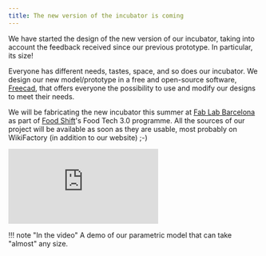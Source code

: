 ```yaml
---
title: The new version of the incubator is coming
---
```


We have started the design of the new version of our incubator, taking into account the feedback received since our previous prototype. In particular, its size!

Everyone has different needs, tastes, space, and so does our incubator. We design our new model/prototype in a free and open-source software, [Freecad](https://www.freecadweb.org/), that offers everyone the possibility to use and modify our designs to meet their needs.

We will be fabricating the new incubator this summer at [Fab Lab Barcelona](https://fablabbcn.org/) as part of [Food Shift](https://foodshift2030.eu/)'s Food Tech 3.0 programme. All the sources of our project will be available as soon as they are usable, most probably on WikiFactory (in addition to our website) ;-)

<div class='embed-container' style="margin: 0;"><iframe src='https://player.vimeo.com/video/566284652' frameborder='0' webkitAllowFullScreen mozallowfullscreen allowFullScreen></iframe></div>

!!! note "In the video"
    A demo of our parametric model that can take "almost" any size. 